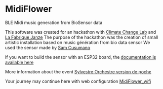 # MidiFlower
BLE Midi music generation from BioSensor data

This software was created for an hackathon with [Climate Change Lab](https://climatechangelab.org/) and [La Fabrique Janze](https://lafabrique.rafcom.bzh/)
The purpose of the hackathon was the creation of small artistic installation based on music génération from bio data sensor
We used the sensor made by [Sam Cusumano](https://github.com/electricityforprogress/MIDIsprout)

If you want to build the sensor with an ESP32 board, the [documentation is available here](https://wikifab.org/wiki/Capteur_BioData_pour_ESP32)

More information about the event [Sylvestre Orchestre version de poche](https://climatechangelab.org/2021/12/13/sylvestre-orchestre-version-de-poche-retour-sur-le-hackathon-de-decembre-2021/)

Your journey may continue here with web configuration [MidiFlower_wifi](https://github.com/crocsg/MidiFlower_wifi)
